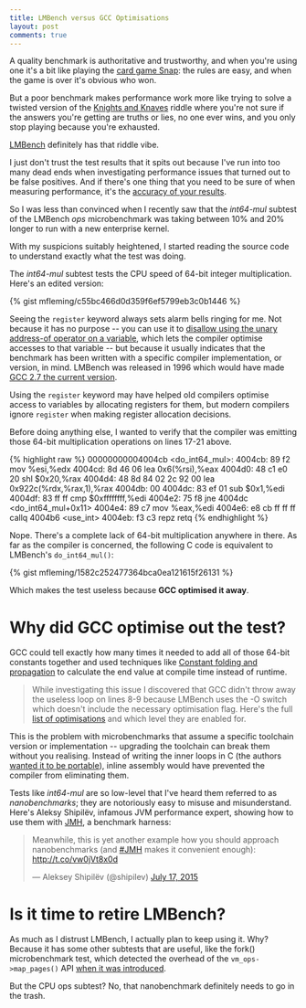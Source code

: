 ```yaml
---
title: LMBench versus GCC Optimisations
layout: post
comments: true
---
```


A quality benchmark is authoritative and trustworthy, and when you're
using one it's a bit like playing the [card game
Snap](https://en.wikipedia.org/wiki/Slapjack#Snap): the rules are
easy, and when the game is over it's obvious who won.

But a poor benchmark makes performance work more like trying to solve
a twisted version of the [Knights and
Knaves](https://en.wikipedia.org/wiki/Knights_and_Knaves) riddle where
you're not sure if the answers you're getting are truths or lies, no
one ever wins, and you only stop playing because you're exhausted.

[LMBench](http://www.bitmover.com/lmbench/) definitely has that riddle vibe.

I just don't trust the test results that it spits out because I've run
into too many dead ends when investigating performance issues that
turned out to be false positives. And if there's one thing that you
need to be sure of when measuring performance, it's the [accuracy of
your
results](https://www.dynatrace.com/blog/why-averages-suck-and-percentiles-are-great/).

So I was less than convinced when I recently saw that the *int64-mul*
subtest of the LMBench *ops* microbenchmark was taking between 10% and
20% longer to run with a new enterprise kernel.

With my suspicions suitably heightened, I started reading the source
code to understand exactly what the test was doing.

The *int64-mul* subtest tests the CPU speed of 64-bit integer
multiplication. Here's an edited version:

{% gist mfleming/c55bc466d0d359f6ef5799eb3c0b1446 %}

Seeing the `register` keyword always sets alarm bells ringing for me.
Not because it has no purpose -- you can use it to [disallow using the
unary address-of operator on a
variable](https://gcc.gnu.org/ml/gcc/2010-05/msg00098.html), which
lets the compiler optimise accesses to that variable -- but because it
usually indicates that the benchmark has been written with a specific
compiler implementation, or version, in mind. LMBench was released in
1996 which would have made [GCC 2.7 the current
version](https://gcc.gnu.org/releases.html).

Using the `register` keyword may have helped old compilers optimise
access to variables by allocating registers for them, but modern
compilers ignore `register` when making register allocation decisions.

Before doing anything else, I wanted to verify that the compiler was
emitting those 64-bit multiplication operations on lines 17-21 above. 

{% highlight raw %}
00000000004004cb <do_int64_mul>:
  4004cb:       89 f2                   mov    %esi,%edx
  4004cd:       8d 46 06                lea    0x6(%rsi),%eax
  4004d0:       48 c1 e0 20             shl    $0x20,%rax
  4004d4:       48 8d 84 02 2c 92 00    lea    0x922c(%rdx,%rax,1),%rax
  4004db:       00 
  4004dc:       83 ef 01                sub    $0x1,%edi
  4004df:       83 ff ff                cmp    $0xffffffff,%edi
  4004e2:       75 f8                   jne    4004dc <do_int64_mul+0x11>
  4004e4:       89 c7                   mov    %eax,%edi
  4004e6:       e8 cb ff ff ff          callq  4004b6 <use_int>
  4004eb:       f3 c3                   repz retq 
{% endhighlight %}

Nope. There's a complete lack of 64-bit multiplication anywhere in
there. As far as the compiler is concerned, the following C code is
equivalent to LMBench's `do_int64_mul()`:

{% gist mfleming/1582c252477364bca0ea121615f26131 %}

Which makes the test useless because **GCC optimised it away**.

# Why did GCC optimise out the test? #

GCC could tell exactly how many times it needed to add all of those
64-bit constants together and used techniques like [Constant folding
and propagation](https://en.wikipedia.org/wiki/Constant_folding) to
calculate the end value at compile time instead of runtime.

> While investigating this issue I discovered that GCC didn't throw
> away the useless loop on lines 8-9 because LMBench uses the -O
> switch which doesn't include the necessary optimisation flag. Here's
> the full [list of
> optimisations](https://gcc.gnu.org/onlinedocs/gcc/Optimize-Options.html)
> and which level they are enabled for.

This is the problem with microbenchmarks that assume a specific
toolchain version or implementation -- upgrading the toolchain can
break them without you realising. Instead of writing the inner loops
in C (the authors [wanted it to be
portable](http://www.bitmover.com/lmbench/why_lmbench.html)), inline
assembly would have prevented the compiler from eliminating them.

Tests like *int64-mul* are so low-level that I've heard them referred
to as *nanobenchmarks*; they are notoriously easy to misuse and
misunderstand. Here's Aleksy Shipilëv, infamous JVM performance
expert, showing how to use them with
[JMH](http://openjdk.java.net/projects/code-tools/jmh/), a benchmark
harness:

<blockquote class="twitter-tweet" data-lang="en"><p lang="en" dir="ltr">Meanwhile, this is yet another example how you should approach nanobenchmarks (and <a href="https://twitter.com/hashtag/JMH?src=hash">#JMH</a> makes it convenient enough): <a href="http://t.co/vw0jVt8x0d">http://t.co/vw0jVt8x0d</a></p>&mdash; Aleksey Shipilëv (@shipilev) <a href="https://twitter.com/shipilev/status/622135063531155457">July 17, 2015</a></blockquote>
<script async src="//platform.twitter.com/widgets.js" charset="utf-8"></script>

# Is it time to retire LMBench? #

As much as I distrust LMBench, I actually plan to keep using it. Why?
Because it has some other subtests that are useful, like the fork()
microbenchmark test, which detected the overhead of the
`vm_ops->map_pages()` API [when it was
introduced](https://git.kernel.org/pub/scm/linux/kernel/git/torvalds/linux.git/commit/?id=8c6e50b0290c4c708a3e6462729e1e9151a9a7df).

But the CPU ops subtest? No, that nanobenchmark definitely needs to go
in the trash.
